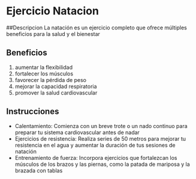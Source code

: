 # Ejercicio Natacion

##Descripcion
La natación es un ejercicio completo que ofrece múltiples beneficios para la salud y el bienestar

## Beneficios
1. aumentar la flexibilidad
2. fortalecer los músculos
3. favorecer la pérdida de peso
4. mejorar la capacidad respiratoria
5. promover la salud cardiovascular

## Instrucciones
- Calentamiento: Comienza con un breve trote o un nado continuo para preparar tu sistema cardiovascular antes de nadar
- Ejercicios de resistencia: Realiza series de 50 metros para mejorar tu resistencia en el agua y aumentar la duración de tus sesiones de natación
- Entrenamiento de fuerza: Incorpora ejercicios que fortalezcan los músculos de los brazos y las piernas, como la patada de mariposa y la brazada con tablas

